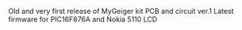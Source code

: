 Old and very first release of MyGeiger kit
PCB and circuit ver.1
Latest firmware for PIC16F876A and Nokia 5110 LCD
